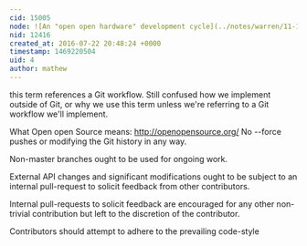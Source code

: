```yaml
---
cid: 15005
node: ![An "open open hardware" development cycle](../notes/warren/11-16-2015/an-open-open-hardware-development-cycle)
nid: 12416
created_at: 2016-07-22 20:48:24 +0000
timestamp: 1469220504
uid: 4
author: mathew
---
```


this term references a Git workflow. Still confused how we implement outside of Git, or why we use this term unless we're referring to a Git workflow we'll implement. 

What Open open Source means:
http://openopensource.org/
No --force pushes or modifying the Git history in any way.

Non-master branches ought to be used for ongoing work.

External API changes and significant modifications ought to be subject to an internal pull-request to solicit feedback from other contributors.

Internal pull-requests to solicit feedback are encouraged for any other non-trivial contribution but left to the discretion of the contributor.

Contributors should attempt to adhere to the prevailing code-style